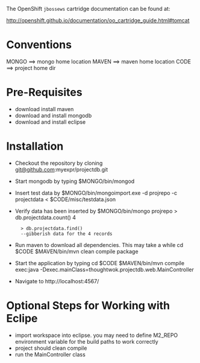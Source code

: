 The OpenShift `jbossews` cartridge documentation can be found at:

http://openshift.github.io/documentation/oo_cartridge_guide.html#tomcat

Conventions
==================
MONGO ==> mongo home location
MAVEN ==> maven home location 
CODE  ==> project home dir

Pre-Requisites
==================
* download install maven
* download and install mongodb
* download and install eclipse

Installation
=====================
* Checkout the repository by cloning git@github.com:myexpr/projectdb.git

* Start mongodb by typing 
        $MONGO/bin/mongod

* Insert test data by 
        $MONGO/bin/mongoimport.exe -d projrepo -c projectdata < $CODE/misc/testdata.json

* Verify data has been inserted by
        $MONGO/bin/mongo projrepo
        > db.projectdata.count()
        4

        > db.projectdata.find() 
        --gibberish data for the 4 records

* Run maven to download all dependencies. This may take a while 
        cd $CODE
        $MAVEN/bin/mvn clean compile package
        
* Start the application by typing
        cd $CODE
        $MAVEN/bin/mvn compile exec:java -Dexec.mainClass=thoughtwok.projectdb.web.MainController

* Navigate to http://localhost:4567/

Optional Steps for Working with Eclipe
=====================
* import workspace into eclipse. you may need to define M2_REPO environment variable for the build paths to work correctly
* project should clean compile 
* run the MainController class

